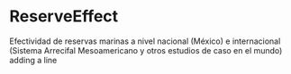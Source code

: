 # ReserveEffect
Efectividad de reservas marinas a nivel nacional (México) e internacional (Sistema Arrecifal Mesoamericano y otros estudios de caso en el mundo)
adding a line

